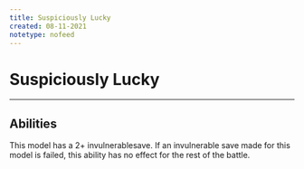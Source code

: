 ```yaml
---
title: Suspiciously Lucky
created: 08-11-2021
notetype: nofeed
---
```


# Suspiciously Lucky

---

## Abilities
This model has a 2+ invulnerablesave. If an invulnerable save made for this model is failed, this ability has no effect for the rest of the battle.